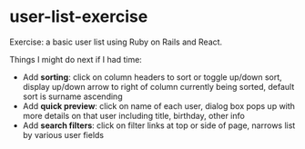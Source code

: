 # user-list-exercise
Exercise: a basic user list using Ruby on Rails and React.

Things I might do next if I had time:

* Add **sorting**: click on column headers to sort or toggle up/down sort, display up/down arrow to right of column currently being sorted, default sort is surname ascending
* Add **quick preview**: click on name of each user, dialog box pops up with more details on that user including title, birthday, other info
* Add **search filters**: click on filter links at top or side of page, narrows list by various user fields
